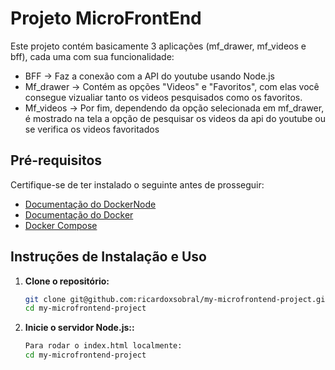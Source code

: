 # Projeto MicroFrontEnd

Este projeto contém basicamente 3 aplicações (mf_drawer, mf_videos e bff), cada uma com sua funcionalidade:
- BFF -> Faz a conexão com a API do youtube usando Node.js
- Mf_drawer -> Contém as opções "Videos" e "Favoritos", com elas você consegue vizualiar tanto os videos pesquisados como os favoritos.
- Mf_videos -> Por fim, dependendo da opção selecionada em mf_drawer, é mostrado na tela a opção de pesquisar os videos da api do youtube ou se verifica os videos favoritados

## Pré-requisitos

Certifique-se de ter instalado o seguinte antes de prosseguir:

- [Documentação do Docker](https://docs.docker.com/)[Node]([https://docs.docker.com/](https://nodejs.org/docs/latest/api/))
- [Documentação do Docker](https://docs.docker.com/)
- [Docker Compose]([https://docs.docker.com/](https://docs.docker.com/compose/))

## Instruções de Instalação e Uso

1. **Clone o repositório:**

   ```bash
   git clone git@github.com:ricardoxsobral/my-microfrontend-project.git
   cd my-microfrontend-project
   
2. **Inicie o servidor Node.js::**

   ```bash
   Para rodar o index.html localmente:
   cd my-microfrontend-project
   
